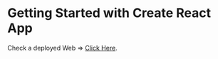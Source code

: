 # Getting Started with Create React App

Check a deployed Web => [Click Here](https://sage-donut-24ae73.netlify.app/).

